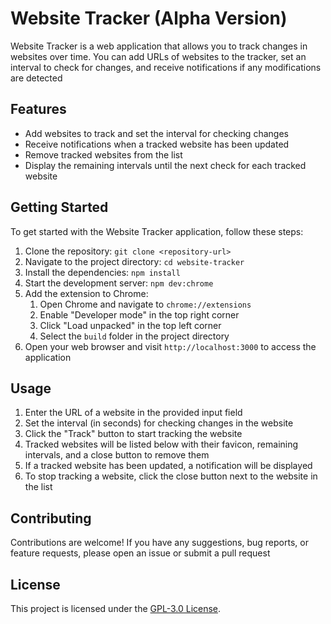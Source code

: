 # Website Tracker (Alpha Version)

Website Tracker is a web application that allows you to track changes in websites over time. You can add URLs of websites to the tracker, set an interval to check for changes, and receive notifications if any modifications are detected

## Features

- Add websites to track and set the interval for checking changes
- Receive notifications when a tracked website has been updated
- Remove tracked websites from the list
- Display the remaining intervals until the next check for each tracked website

## Getting Started

To get started with the Website Tracker application, follow these steps:

1. Clone the repository: `git clone <repository-url>`
2. Navigate to the project directory: `cd website-tracker`
3. Install the dependencies: `npm install`
4. Start the development server: `npm dev:chrome`
5. Add the extension to Chrome:
    1. Open Chrome and navigate to `chrome://extensions`
    2. Enable "Developer mode" in the top right corner
    3. Click "Load unpacked" in the top left corner
    4. Select the `build` folder in the project directory
6. Open your web browser and visit `http://localhost:3000` to access the application

## Usage

1. Enter the URL of a website in the provided input field
2. Set the interval (in seconds) for checking changes in the website
3. Click the "Track" button to start tracking the website
4. Tracked websites will be listed below with their favicon, remaining intervals, and a close button to remove them
5. If a tracked website has been updated, a notification will be displayed
6. To stop tracking a website, click the close button next to the website in the list

## Contributing

Contributions are welcome! If you have any suggestions, bug reports, or feature requests, please open an issue or submit a pull request

## License

This project is licensed under the [GPL-3.0 License](LICENSE).

